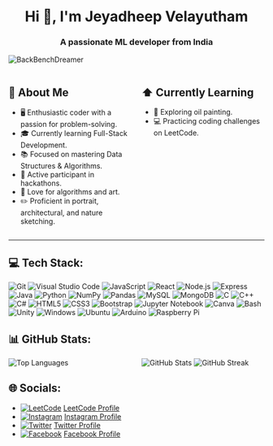 <h1 align="center">Hi 👋, I'm Jeyadheep Velayutham</h1>
<h3 align="center">A passionate ML developer from India</h3>

<p align="left"> <img src="https://komarev.com/ghpvc/?username=BackBenchDreamer&color=blueviolet&style=for-the-badge&base=280" alt="BackBenchDreamer" /> </p>

<div style="display: flex; justify-content: space-between;">

  <div style="flex: 1; margin-right: 10px;">
    <h2>📖 About Me</h2>
    <ul>
      <li>🖥 Enthusiastic coder with a passion for problem-solving.</li>
      <li>🎓 Currently learning Full-Stack Development.</li>
      <li>📚 Focused on mastering Data Structures & Algorithms.</li>
      <li>🚀 Active participant in hackathons.</li>
      <li>🎨 Love for algorithms and art.</li>
      <li>✏️ Proficient in portrait, architectural, and nature sketching.</li>
    </ul>
  </div>

  <div style="flex: 1; margin-left: 10px;">
    <h2>⬆ Currently Learning</h2>
    <ul>
      <li>🔨 Exploring oil painting.</li>
      <li>💻 Practicing coding challenges on LeetCode.</li>
    </ul>
  </div>

</div>

---

## 💻 Tech Stack:
![Git](https://img.shields.io/badge/Git-%23F05032.svg?style=for-the-badge&logo=git&logoColor=white) 
![Visual Studio Code](https://img.shields.io/badge/Visual%20Studio%20Code-%23007ACC.svg?style=for-the-badge&logo=visual-studio-code&logoColor=white) 
![JavaScript](https://img.shields.io/badge/javascript-%23323330.svg?style=for-the-badge&logo=javascript&logoColor=%23F7DF1E) 
![React](https://img.shields.io/badge/react-%2361DAFB.svg?style=for-the-badge&logo=react&logoColor=white) 
![Node.js](https://img.shields.io/badge/node.js-%2300B48B.svg?style=for-the-badge&logo=node.js&logoColor=white) 
![Express](https://img.shields.io/badge/express-%23404d59.svg?style=for-the-badge&logo=express&logoColor=white) 
![Java](https://img.shields.io/badge/java-%23ED8B00.svg?style=for-the-badge&logo=openjdk&logoColor=white) 
![Python](https://img.shields.io/badge/python-3670A0?style=for-the-badge&logo=python&logoColor=ffdd54) 
![NumPy](https://img.shields.io/badge/numpy-%23013243.svg?style=for-the-badge&logo=numpy&logoColor=white) 
![Pandas](https://img.shields.io/badge/pandas-%23150458.svg?style=for-the-badge&logo=pandas&logoColor=white) 
![MySQL](https://img.shields.io/badge/mysql-%2300000f.svg?style=for-the-badge&logo=mysql&logoColor=white) 
![MongoDB](https://img.shields.io/badge/mongodb-%2347A248.svg?style=for-the-badge&logo=mongodb&logoColor=white) 
![C](https://img.shields.io/badge/c-%2300599C.svg?style=for-the-badge&logo=c&logoColor=white) 
![C++](https://img.shields.io/badge/c++-%2300599C.svg?style=for-the-badge&logo=c%2B%2B&logoColor=white) 
![C#](https://img.shields.io/badge/c%23-%23239120.svg?style=for-the-badge&logo=csharp&logoColor=white) 
![HTML5](https://img.shields.io/badge/html5-%23E34F26.svg?style=for-the-badge&logo=html5&logoColor=white) 
![CSS3](https://img.shields.io/badge/css3-%231572B6.svg?style=for-the-badge&logo=css3&logoColor=white) 
![Bootstrap](https://img.shields.io/badge/bootstrap-%237952B3.svg?style=for-the-badge&logo=bootstrap&logoColor=white) 
![Jupyter Notebook](https://img.shields.io/badge/jupyter-%23DA5B0D.svg?style=for-the-badge&logo=jupyter&logoColor=white) 
![Canva](https://img.shields.io/badge/canva-%2300C4CC.svg?style=for-the-badge&logo=canva&logoColor=white) 
![Bash](https://img.shields.io/badge/bash-%234EAA25.svg?style=for-the-badge&logo=gnu-bash&logoColor=white) 
![Unity](https://img.shields.io/badge/unity-%23000000.svg?style=for-the-badge&logo=unity&logoColor=white) 
![Windows](https://img.shields.io/badge/windows-%230078D7.svg?style=for-the-badge&logo=windows&logoColor=white) 
![Ubuntu](https://img.shields.io/badge/ubuntu-%23E95420.svg?style=for-the-badge&logo=ubuntu&logoColor=white) 
![Arduino](https://img.shields.io/badge/-Arduino-00979D?style=for-the-badge&logo=Arduino&logoColor=white) 
![Raspberry Pi](https://img.shields.io/badge/-Raspberry%20Pi-C51A4A?style=for-the-badge&logo=Raspberry-Pi) 

## 📊 GitHub Stats: 
<div style="display: flex; align-items: flex-start;">

  <div style="flex: 1; margin-right: 10px;">
    <img align="left" src="https://github-readme-stats.vercel.app/api/top-langs?username=BackBenchDreamer&show_icons=true&locale=en&layout=compact&theme=gotham" alt="Top Languages" />
  </div>

  <div style="flex: 1; margin-left: 10px;">
    <img src="https://github-readme-stats.vercel.app/api?username=BackBenchDreamer&theme=gotham&hide_border=false&include_all_commits=true&count_private=true" alt="GitHub Stats" />
    <img src="https://github-readme-streak-stats.herokuapp.com/?user=BackBenchDreamer&theme=gotham&hide_border=false" alt="GitHub Streak" />
  </div>

</div>


## 🌐 Socials:
- [![LeetCode](https://img.shields.io/badge/LeetCode-%23F9C24E.svg?logo=LeetCode&logoColor=white)](https://leetcode.com/u/backbenchdreamer/) [LeetCode Profile](https://leetcode.com/u/backbenchdreamer/)
- [![Instagram](https://img.shields.io/badge/Instagram-%23E4405F.svg?logo=Instagram&logoColor=white)](https://instagram.com/back_bench_dreamer) [Instagram Profile](https://instagram.com/back_bench_dreamer)
- [![Twitter](https://img.shields.io/badge/Twitter-%231DA1F2.svg?logo=Twitter&logoColor=white)](https://x.com/_kitsune92) [Twitter Profile](https://x.com/_kitsune92)
- [![Facebook](https://img.shields.io/badge/Facebook-%234B88E1.svg?logo=Facebook&logoColor=white)](https://www.facebook.com/JeyadheepV) [Facebook Profile](https://www.facebook.com/JeyadheepV)

